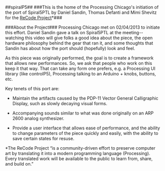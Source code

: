 ##spiralP5##
###This is the home of the Processing Chicago's initiation of the port of Spiral5PTL by Daniel Sandin, Thomas Defanti and Mimi Shevitz for the [ReCode Project](http://recodeproject.com "ReCode Project")*###

###About the Project###
Processing Chicago met on 02/04/2013 to initiate this effort. Daniel Sandin gave a talk on Spiral5PTL at the meeting--watching this video will give folks a good idea about the piece, the open hardware philosophy behind the gear that ran it, and some thoughts that Sandin has about how the port should (hopefully) look and feel.

As this piece was originally performed, the goal is to create a framework that allows new performances.  So, we ask that people who work on this keep it that way.  That can take any form one prefers, e.g. a Processing UI library (like controlP5), Processing talking to an Arduino + knobs, buttons, etc.

Key tenets of this port are:

*  Maintain the artifacts caused by the PDP-11 Vector General Calligraphic Display, such as slowly decaying visual forms.

*	Accompanying sounds similar to what was done originally on an ARP 2600 analog synthesizer.

*	Provide a user interface that allows ease of performance, and the ability to change parameters of the piece quickly and easily, with the ability to save certain states for resuse.


*The ReCode Project “is a community-driven effort to preserve computer art by translating it into a modern programming language (Processing). Every translated work will be available to the public to learn from, share, and build on.”


